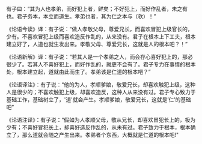 有子曰：“其为人也孝弟，而好犯上者，鲜矣；不好犯上，而好作乱者，未之有也。君子务本，本立而道生。孝弟也者，其为仁之本与（欤）！”

《论语今读》译：有子说：“做人孝敬父母，尊爱兄长，而喜欢冒犯上级官长的，少有。不喜欢冒犯上级而喜欢造反作乱的，从来没有。君子在根本上下工夫，根本建立好了，人道也就生发出来。孝敬父母、尊爱兄长，这就是人的根本吧？！”

《论语新解》译：有子说：“若其人是一个孝弟之人，而会存心喜好犯上的，那必很少了。若其人不喜好犯上，而好作乱的，就更不会有了。君子专力在事情的根本处，根本建立起，道就由此而生了。孝弟该是仁道的根本吧？”

《论语译注》：有子说：“他的为人，孝顺爹娘，敬爱兄长，却喜欢触犯上级，这种人是很少的；不喜欢触犯上级，却喜欢造反，这种人从来没有过。君子专心致力于基础工作，基础树立了，'道'就会产生。孝顺爹娘，敬爱兄长，这就是‘仁’的基础吧”

《论语注译》：有子说：“假如为人孝顺父母，敬从兄长，却喜欢冒犯长上的，极为少有；不喜好冒犯长上，却喜好造反作乱的，从未有过。君子致力于根本，根本确立了，那么道就会随之产生出来。孝弟者个东西，大概就是仁道的根本吧!"
